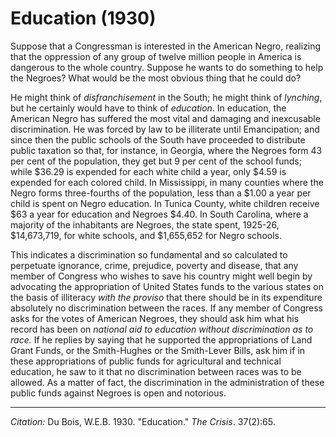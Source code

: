 <!--
title:   Education
author:  Du Bois, W.E.B.
journal: The Crisis
year:    1930
volume:  37
issue:   2
pages:   65
-->
# Education (1930)

Suppose that a Congressman is interested in the American Negro, realizing that the oppression of any group of twelve million people in America is dangerous to the whole country. Suppose he wants to do something to help the Negroes? What would be the most obvious thing that he could do?

He might think of *disfranchisement* in the South; he might think of *lynching*, but he certainly would have to think of *education*. In education, the American Negro has suffered the most vital and damaging and inexcusable discrimination. He was forced by law to be illiterate until Emancipation; and since then the public schools of the South have proceeded to distribute public taxation so that, for instance, in Georgia, where the Negroes form 43 per cent of the population, they get but 9 per cent of the school funds; while $36.29 is expended for each white child a year, only $4.59 is expended for each colored child. In Mississippi, in many counties where the Negro forms three-fourths of the population, less than a $1.00 a year per child is spent on Negro education. In Tunica County, white children receive $63 a year for education and Negroes $4.40. In South Carolina, where a majority of the inhabitants are Negroes, the state spent, 1925-26, $14,673,719, for white schools, and $1,655,652 for Negro schools.

This indicates a discrimination so fundamental and so calculated to perpetuate ignorance, crime, prejudice, poverty and disease, that any member of Congress who wishes to save his country might well begin by advocating the appropriation of United States funds to the various states on the basis of illiteracy *with the proviso* that there should be in its expenditure absolutely no discrimination between the races. If any member of Congress asks for the votes of American Negroes, they should ask him what his record has been on *national aid to education without discrimination as to race.* If he replies by saying that he supported the appropriations of Land Grant Funds, or the Smith-Hughes or the Smith-Lever Bills, ask him if in these appropriations of public funds for agricultural and technical education, he saw to it that no discrimination between races was to be allowed. As a matter of fact, the discrimination in the administration of these public funds against Negroes is open and notorious.

_________________
*Citation:* Du Bois, W.E.B. 1930. "Education." *The Crisis*. 37(2):65.
